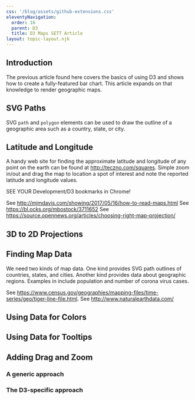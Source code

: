 ```yaml
---
css: '/blog/assets/github-extensions.css'
eleventyNavigation:
  order: 16
  parent: D3
  title: D3 Maps SETT Article
layout: topic-layout.njk
---
```


## Introduction

The previous article found here covers the basics of using D3
and shows how to create a fully-featured bar chart.
This article expands on that knowledge to render geographic maps.

## SVG Paths

SVG `path` and `polygon` elements can be used to draw
the outline of a geographic area such as a country, state, or city.

## Latitude and Longitude

A handy web site for finding the approximate latitude and longitude
of any point on the earth can be found at <http://teczno.com/squares>.
Simple zoom in/out and drag the map to location a spot of interest
and note the reported latitude and longitude values.

SEE YOUR Development/D3 bookmarks in Chrome!

See http://mjmdavis.com/showing/2017/05/16/how-to-read-maps.html
See https://bl.ocks.org/mbostock/3711652
See https://source.opennews.org/articles/choosing-right-map-projection/

## 3D to 2D Projections

## Finding Map Data

We need two kinds of map data.
One kind provides SVG path outlines of countries, states, and cities.
Another kind provides data about geographic regions.
Examples in include population and number of corona virus cases.

See https://www.census.gov/geographies/mapping-files/time-series/geo/tiger-line-file.html.
See http://www.naturalearthdata.com/

## Using Data for Colors

## Using Data for Tooltips

## Adding Drag and Zoom

### A generic approach

### The D3-specific approach
